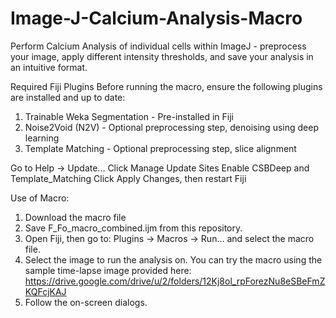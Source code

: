 # Image-J-Calcium-Analysis-Macro
Perform Calcium Analysis of individual cells within ImageJ - preprocess your image, apply different intensity thresholds, and save your analysis in an intuitive format.

Required Fiji Plugins
Before running the macro, ensure the following plugins are installed and up to date:
1. Trainable Weka Segmentation - Pre-installed in Fiji
2. Noise2Void (N2V) - Optional preprocessing step, denoising using deep learning
3. Template Matching - Optional preprocessing step, slice alignment

Go to Help → Update...
Click Manage Update Sites
Enable CSBDeep and Template_Matching
Click Apply Changes, then restart Fiji

Use of Macro:
1. Download the macro file
2. Save F_Fo_macro_combined.ijm from this repository.
3. Open Fiji, then go to: Plugins → Macros → Run… and select the macro file.
4. Select the image to run the analysis on. 
    You can try the macro using the sample time-lapse image provided here: https://drive.google.com/drive/u/2/folders/12Kj8ol_rpForezNu8eSBeFmZKQFcjKAJ
6. Follow the on-screen dialogs.

